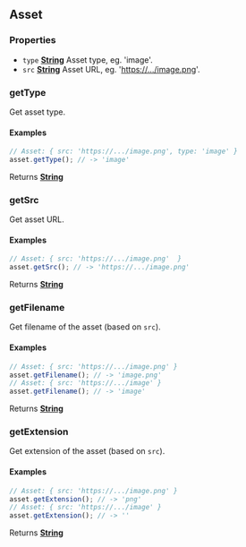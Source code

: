 <!-- Generated by documentation.js. Update this documentation by updating the source code. -->

## Asset



### Properties

*   `type` **[String][1]** Asset type, eg. 'image'.
*   `src` **[String][1]** Asset URL, eg. '[https://.../image.png][2]'.

### getType

Get asset type.

#### Examples

```javascript
// Asset: { src: 'https://.../image.png', type: 'image' }
asset.getType(); // -> 'image'
```

Returns **[String][1]** 

### getSrc

Get asset URL.

#### Examples

```javascript
// Asset: { src: 'https://.../image.png'  }
asset.getSrc(); // -> 'https://.../image.png'
```

Returns **[String][1]** 

### getFilename

Get filename of the asset (based on `src`).

#### Examples

```javascript
// Asset: { src: 'https://.../image.png' }
asset.getFilename(); // -> 'image.png'
// Asset: { src: 'https://.../image' }
asset.getFilename(); // -> 'image'
```

Returns **[String][1]** 

### getExtension

Get extension of the asset (based on `src`).

#### Examples

```javascript
// Asset: { src: 'https://.../image.png' }
asset.getExtension(); // -> 'png'
// Asset: { src: 'https://.../image' }
asset.getExtension(); // -> ''
```

Returns **[String][1]** 

[1]: https://developer.mozilla.org/docs/Web/JavaScript/Reference/Global_Objects/String

[2]: https://.../image.png
